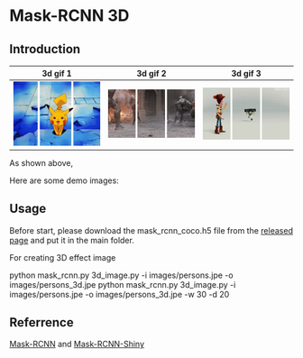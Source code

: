 # Mask-RCNN 3D

## Introduction

|**3d gif 1**|**3d gif 2**|**3d gif 3**|
| :--: | :--: | :--: | 
|![](images/fun3dgif_1.gif)|![](images/fun3dgif_2.gif)|![](images/fun3dgif_3.gif)|

As shown above, 


Here are some demo images:

## Usage

Before start, please download the mask_rcnn_coco.h5 file from the [released page](https://github.com/matterport/Mask_RCNN/releases) and put it in the main folder.

For creating 3D effect image

python mask_rcnn.py 3d_image.py -i images/persons.jpe -o images/persons_3d.jpe
python mask_rcnn.py 3d_image.py -i images/persons.jpe -o images/persons_3d.jpe -w 30 -d 20

## Referrence

[Mask-RCNN](https://github.com/matterport/Mask_RCNN) and [Mask-RCNN-Shiny](https://github.com/huuuuusy/Mask-RCNN-Shiny)

